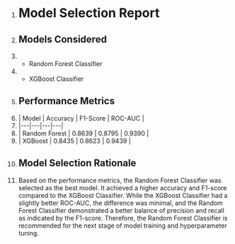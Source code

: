1. # Model Selection Report
2. ## Models Considered
3. - Random Forest Classifier
4. - XGBoost Classifier
5. ## Performance Metrics
6. | Model | Accuracy | F1-Score | ROC-AUC |
7. |---|---|---|---|
8. | Random Forest | 0.8639 | 0.8795 | 0.9390 |
9. | XGBoost | 0.8435 | 0.8623 | 0.9439 |
10. ## Model Selection Rationale
11. Based on the performance metrics, the Random Forest Classifier was selected as the best model. It achieved a higher accuracy and F1-score compared to the XGBoost Classifier. While the XGBoost Classifier had a slightly better ROC-AUC, the difference was minimal, and the Random Forest Classifier demonstrated a better balance of precision and recall as indicated by the F1-score. Therefore, the Random Forest Classifier is recommended for the next stage of model training and hyperparameter tuning.
